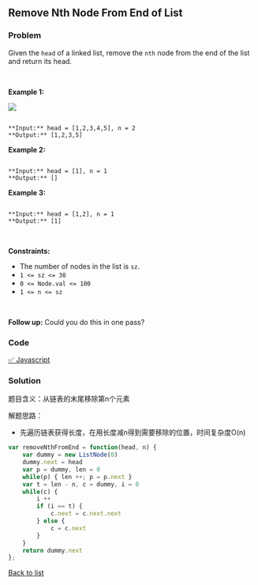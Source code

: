Remove Nth Node From End of List
---
### Problem
Given the `head` of a linked list, remove the `nth` node from the end of the list and return its head.


 


**Example 1:**


![](https://assets.leetcode.com/uploads/2020/10/03/remove_ex1.jpg)

```

**Input:** head = [1,2,3,4,5], n = 2
**Output:** [1,2,3,5]

```

**Example 2:**



```

**Input:** head = [1], n = 1
**Output:** []

```

**Example 3:**



```

**Input:** head = [1,2], n = 1
**Output:** [1]

```

 


**Constraints:**


* The number of nodes in the list is `sz`.
* `1 <= sz <= 30`
* `0 <= Node.val <= 100`
* `1 <= n <= sz`


 


**Follow up:** Could you do this in one pass?


### Code
[✅ Javascript](./solution.js)
### Solution
题目含义：从链表的末尾移除第n个元素

解题思路：
- 先遍历链表获得长度，在用长度减n得到需要移除的位置，时间复杂度O(n)

```javascript
var removeNthFromEnd = function(head, n) {
    var dummy = new ListNode(0)
    dummy.next = head
    var p = dummy, len = 0
    while(p) { len ++; p = p.next }
    var t = len - n, c = dummy, i = 0
    while(c) {
        i ++
        if (i == t) {
            c.next = c.next.next
        } else {
            c = c.next
        }
    }
    return dummy.next
};
```

[Back to list](../README.md)